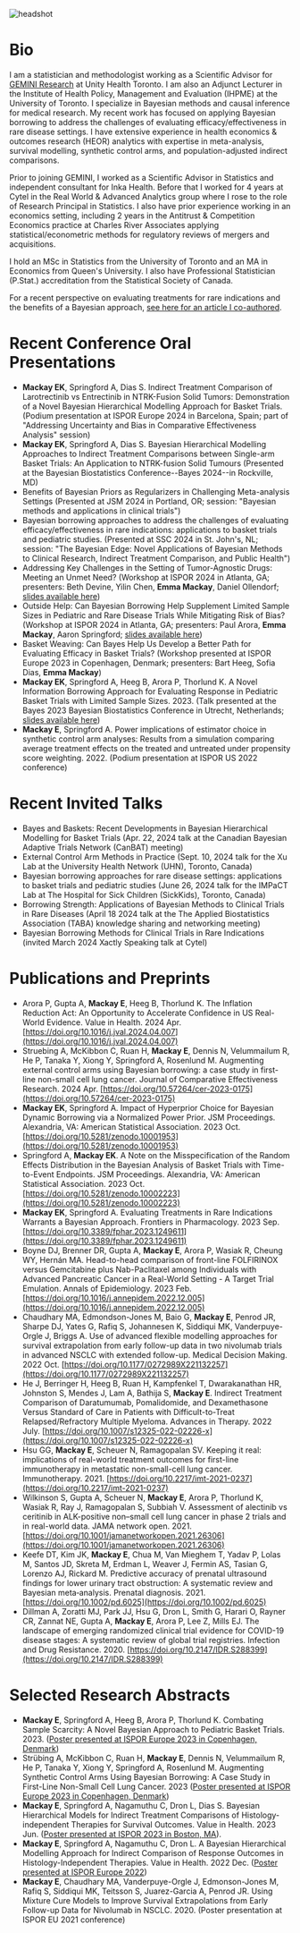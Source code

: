 ![headshot](/docs/assets/images/headshot_nov_2024_300x416.png)

# Bio

I am a statistician and methodologist working as a Scientific Advisor for [GEMINI Research](https://geminimedicine.ca/) at Unity Health Toronto. I am also an Adjunct Lecturer in the Institute of Health Policy, Management and Evaluation (IHPME) at the University of Toronto. I specialize in Bayesian methods and causal inference for medical research. My recent work has focused on applying Bayesian borrowing to address the challenges of evaluating efficacy/effectiveness in rare disease settings. I have extensive experience in health economics & outcomes research (HEOR) analytics with expertise in meta-analysis, survival modelling, synthetic control arms, and population-adjusted indirect comparisons.

Prior to joining GEMINI, I worked as a Scientific Advisor in Statistics and independent consultant for Inka Health. Before that I worked for 4 years at Cytel in the Real World & Advanced Analytics group where I rose to the role of Research Principal in Statistics. I also have prior experience working in an economics setting, including 2 years in the Antitrust & Competition Economics practice at Charles River Associates applying statistical/econometric methods for regulatory reviews of mergers and acquisitions.

I hold an MSc in Statistics from the University of Toronto and an MA in Economics from Queen's University. I also have Professional Statistician (P.Stat.) accreditation from the Statistical Society of Canada.

For a recent perspective on evaluating treatments for rare indications and the benefits of a Bayesian approach, [see here for an article I co-authored](https://www.frontiersin.org/journals/pharmacology/articles/10.3389/fphar.2023.1249611/full).

# Recent Conference Oral Presentations

- **Mackay EK**, Springford A, Dias S. Indirect Treatment Comparison of Larotrectinib vs Entrectinib in NTRK-Fusion Solid Tumors: Demonstration of a Novel Bayesian Hierarchical Modelling Approach for Basket Trials. (Podium presentation at ISPOR Europe 2024 in Barcelona, Spain; part of "Addressing Uncertainty and Bias in Comparative Effectiveness Analysis" session)
- **Mackay EK**, Springford A, Dias S. Bayesian Hierarchical Modelling Approaches to Indirect Treatment Comparisons between Single-arm Basket Trials: An Application to NTRK-fusion Solid Tumours (Presented at the Bayesian Biostatistics Conference--Bayes 2024--in Rockville, MD)
- Benefits of Bayesian Priors as Regularizers in Challenging Meta-analysis Settings (Presented at JSM 2024 in Portland, OR; session: "Bayesian methods and applications in clinical trials")
- Bayesian borrowing approaches to address the challenges of evaluating efficacy/effectiveness in rare indications: applications to basket trials and pediatric studies. (Presented at SSC 2024 in St. John's, NL; session: "The Bayesian Edge: Novel Applications of Bayesian Methods to Clinical Research, Indirect Treatment Comparison, and Public Health")
- Addressing Key Challenges in the Setting of Tumor-Agnostic Drugs: Meeting an Unmet Need? (Workshop at ISPOR 2024 in Atlanta, GA; presenters: Beth Devine, Yilin Chen, **Emma Mackay**, Daniel Ollendorf; [slides available here](https://www.ispor.org/docs/default-source/intl2024/ispor24mackay310presentation.pdf?sfvrsn=f2a550a0_0))
- Outside Help: Can Bayesian Borrowing Help Supplement Limited Sample Sizes in Pediatric and Rare Disease Trials While Mitigating Risk of Bias? (Workshop at ISPOR 2024 in Atlanta, GA; presenters: Paul Arora, **Emma Mackay**, Aaron Springford; [slides available here](https://www.ispor.org/docs/default-source/intl2024/ispor24mackay248presentation.pdf?sfvrsn=3d722a28_0))
- Basket Weaving: Can Bayes Help Us Develop a Better Path for Evaluating Efficacy in Basket Trials? (Workshop presented at ISPOR Europe 2023 in Copenhagen, Denmark; presenters: Bart Heeg, Sofia Dias, **Emma Mackay**)
- **Mackay EK**, Springford A, Heeg B, Arora P, Thorlund K. A Novel Information Borrowing Approach for Evaluating Response in Pediatric Basket Trials with Limited Sample Sizes. 2023. (Talk presented at the Bayes 2023 Bayesian Biostatistics Conference in Utrecht, Netherlands; [slides available here](https://bayes-pharma.org/wp-content/uploads/2023/11/03-MACKAY-A-Novel-Information-Borrowing-Approach-for-Evaluating-Response-in-Pediatric-Basket-Trials-with-Limited-Sample-Sizes.pdf))
- **Mackay E**, Springford A. Power implications of estimator choice in synthetic control arm analyses: Results from a simulation comparing average treatment effects on the treated and untreated under propensity score weighting. 2022. (Podium presentation at ISPOR US 2022 conference)

# Recent Invited Talks

- Bayes and Baskets: Recent Developments in Bayesian Hierarchical Modelling for Basket Trials (Apr. 22, 2024 talk at the Canadian Bayesian Adaptive Trials Network (CanBAT) meeting)
- External Control Arm Methods in Practice (Sept. 10, 2024 talk for the Xu Lab at the University Health Network (UHN), Toronto, Canada)
- Bayesian borrowing approaches for rare disease settings: applications to basket trials and pediatric studies (June 26, 2024 talk for the IMPaCT Lab at The Hospital for Sick Children (SickKids), Toronto, Canada)
- Borrowing Strength: Applications of Bayesian Methods to Clinical Trials in Rare Diseases (April 18 2024 talk at the The Applied Biostatistics Association (TABA) knowledge sharing and networking meeting)
- Bayesian Borrowing Methods for Clinical Trials in Rare Indications (invited March 2024 Xactly Speaking talk at Cytel)

# Publications and Preprints

- Arora P, Gupta A, **Mackay E**, Heeg B, Thorlund K. The Inflation Reduction Act: An Opportunity to Accelerate Confidence in US Real-World Evidence. Value in Health. 2024 Apr. [https://doi.org/10.1016/j.jval.2024.04.007](https://doi.org/10.1016/j.jval.2024.04.007)
- Struebing A, McKibbon C, Ruan H, **Mackay E**, Dennis N, Velummailum R, He P, Tanaka Y, Xiong Y, Springford A, Rosenlund M. Augmenting external control arms using Bayesian borrowing: a case study in first-line non-small cell lung cancer. Journal of Comparative Effectiveness Research. 2024 Apr. [https://doi.org/10.57264/cer-2023-0175](https://doi.org/10.57264/cer-2023-0175)
- **Mackay EK**, Springford A. Impact of Hyperprior Choice for Bayesian Dynamic Borrowing via a Normalized Power Prior. JSM Proceedings. Alexandria, VA: American Statistical Association. 2023 Oct. [https://doi.org/10.5281/zenodo.10001953](https://doi.org/10.5281/zenodo.10001953)
- Springford A, **Mackay EK**. A Note on the Misspecification of the Random Effects Distribution in the Bayesian Analysis of Basket Trials with Time-to-Event Endpoints. JSM Proceedings. Alexandria, VA: American Statistical Association. 2023 Oct. [https://doi.org/10.5281/zenodo.10002223](https://doi.org/10.5281/zenodo.10002223)
- **Mackay EK**, Springford A. Evaluating Treatments in Rare Indications Warrants a Bayesian Approach. Frontiers in Pharmacology. 2023 Sep. [https://doi.org/10.3389/fphar.2023.1249611](https://doi.org/10.3389/fphar.2023.1249611)
- Boyne DJ, Brenner DR, Gupta A, **Mackay E**, Arora P, Wasiak R, Cheung WY, Hernán MA. Head-to-head comparison of front-line FOLFIRINOX versus Gemcitabine plus Nab-Paclitaxel among Individuals with Advanced Pancreatic Cancer in a Real-World Setting - A Target Trial Emulation. Annals of Epidemiology. 2023 Feb. [https://doi.org/10.1016/j.annepidem.2022.12.005](https://doi.org/10.1016/j.annepidem.2022.12.005)
- Chaudhary MA, Edmondson-Jones M, Baio G, **Mackay E**, Penrod JR, Sharpe DJ, Yates G, Rafiq S, Johannesen K, Siddiqui MK, Vanderpuye-Orgle J, Briggs A. Use of advanced flexible modelling approaches for survival extrapolation from early follow-up data in two nivolumab trials in advanced NSCLC with extended follow-up. Medical Decision Making. 2022 Oct. [https://doi.org/10.1177/0272989X221132257](https://doi.org/10.1177/0272989X221132257)
- He J, Berringer H, Heeg B, Ruan H, Kampfenkel T, Dwarakanathan HR, Johnston S, Mendes J, Lam A, Bathija S, **Mackay E**. Indirect Treatment Comparison of Daratumumab, Pomalidomide, and Dexamethasone Versus Standard of Care in Patients with Difficult-to-Treat Relapsed/Refractory Multiple Myeloma. Advances in Therapy. 2022 July. [https://doi.org/10.1007/s12325-022-02226-x](https://doi.org/10.1007/s12325-022-02226-x)
- Hsu GG, **Mackay E**, Scheuer N, Ramagopalan SV. Keeping it real: implications of real-world treatment outcomes for first-line immunotherapy in metastatic non-small-cell lung cancer. Immunotherapy. 2021. [https://doi.org/10.2217/imt-2021-0237](https://doi.org/10.2217/imt-2021-0237)
- Wilkinson S, Gupta A, Scheuer N, **Mackay E**, Arora P, Thorlund K, Wasiak R, Ray J, Ramagopalan S, Subbiah V. Assessment of alectinib vs ceritinib in ALK-positive non–small cell lung cancer in phase 2 trials and in real-world data. JAMA network open. 2021. [https://doi.org/10.1001/jamanetworkopen.2021.26306](https://doi.org/10.1001/jamanetworkopen.2021.26306)
- Keefe DT, Kim JK, **Mackay E**, Chua M, Van Mieghem T, Yadav P, Lolas M, Santos JD, Skreta M, Erdman L, Weaver J, Fermin AS, Tasian G, Lorenzo AJ, Rickard M. Predictive accuracy of prenatal ultrasound findings for lower urinary tract obstruction: A systematic review and Bayesian meta‐analysis. Prenatal diagnosis. 2021. [https://doi.org/10.1002/pd.6025](https://doi.org/10.1002/pd.6025)
- Dillman A, Zoratti MJ, Park JJ, Hsu G, Dron L, Smith G, Harari O, Rayner CR, Zannat NE, Gupta A, **Mackay E**, Arora P, Lee Z, Mills EJ. The landscape of emerging randomized clinical trial evidence for COVID-19 disease stages: A systematic review of global trial registries. Infection and Drug Resistance. 2020. [https://doi.org/10.2147/IDR.S288399](https://doi.org/10.2147/IDR.S288399)

# Selected Research Abstracts

- **Mackay E**, Springford A, Heeg B, Arora P, Thorlund K. Combating Sample Scarcity: A Novel Bayesian Approach to Pediatric Basket Trials. 2023. ([Poster presented at ISPOR Europe 2023 in Copenhagen, Denmark](https://www.ispor.org/docs/default-source/euro2023/isporeurope23mackaymsr82poster133896-pdf.pdf?sfvrsn=eee705e5_0))
- Strübing A, McKibbon C, Ruan H, **Mackay E**, Dennis N, Velummailum R, He P, Tanaka Y, Xiong Y, Springford A, Rosenlund M. Augmenting Synthetic Control Arms Using Bayesian Borrowing: A Case Study in First-Line Non-Small Cell Lung Cancer. 2023 ([Poster presented at ISPOR Europe 2023 in Copenhagen, Denmark](https://www.ispor.org/docs/default-source/euro2023/isporeurope23struebingco90poster130198-pdf.pdf?sfvrsn=6e106cd1_0))
- **Mackay E**, Springford A, Nagamuthu C, Dron L, Dias S. Bayesian Hierarchical Models for Indirect Treatment Comparisons of Histology-independent Therapies for Survival Outcomes. Value in Health. 2023 Jun. ([Poster presented at ISPOR 2023 in Boston, MA](https://www.ispor.org/docs/default-source/intl2023/ispor23mackaypostermsr73127461-pdf.pdf?sfvrsn=70217ae_0)).
- **Mackay E**, Springford A, Nagamuthu C, Dron L. A Bayesian Hierarchical Modelling Approach for Indirect Comparison of Response Outcomes in Histology-Independent Therapies. Value in Health. 2022 Dec. ([Poster presented at ISPOR Europe 2022](https://www.ispor.org/docs/default-source/euro2022/isporeu22mackay-pdf.pdf?sfvrsn=bacf251f_0))
- **Mackay E**, Chaudhary MA, Vanderpuye-Orgle J, Edmonson-Jones M, Rafiq S, Siddiqui MK, Teitsson S, Juarez-Garcia A, Penrod JR. Using Mixture Cure Models to Improve Survival Extrapolations from Early Follow-up Data for Nivolumab in NSCLC. 2020. (Poster presentation at ISPOR EU 2021 conference)
